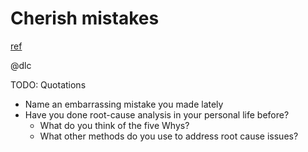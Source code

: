 # Cherish mistakes
[ref](http://www.aaronsw.com/weblog/geremiah)

@dlc

TODO: Quotations
>

- Name an embarrassing mistake you made lately
- Have you done root-cause analysis in your personal life before?
  * What do you think of the five Whys?
  * What other methods do you use to address root cause issues?